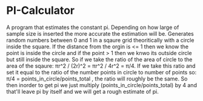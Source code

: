 # PI-Calculator
A program that estimates the constant pi. Depending on how large of sample size is inserted the more accurate the estimation will be.
Generates random numbers between 0 and 1 in a sqaure grid theoritically with a circle inside the square. If the distance from the orgin is <= 1 then we know 
the point is inside the circle and if the point > 1 then we knwo its outside circle but still inside the square. So if we take the ratio of the area of circle
to the area of the sqaure: πr^2 / (2r)^2 =  πr^2 / 4r^2 = π/4. If we take this ratio and set it equal to the ratio of the number points in circle to number of points
so: π/4 = points_in_circle/points_total , the ratio will roughly be the same. So then inorder to get pi we just multiply (points_in_circle/points_total) by 4 and 
that'll leave pi by itself and we will get a rough estimate of pi.
